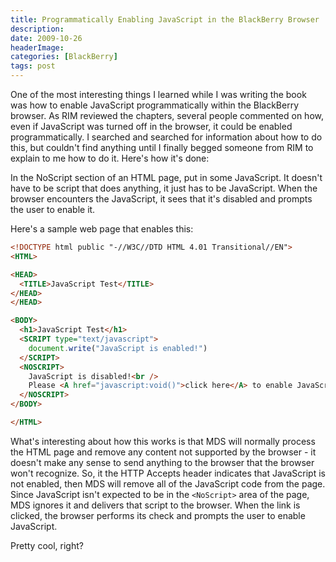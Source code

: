 ```yaml
---
title: Programmatically Enabling JavaScript in the BlackBerry Browser
description: 
date: 2009-10-26
headerImage: 
categories: [BlackBerry]
tags: post
---
```


One of the most interesting things I learned while I was writing the book was how to enable JavaScript programmatically within the BlackBerry browser. As RIM reviewed the chapters, several people commented on how, even if JavaScript was turned off in the browser, it could be enabled programmatically. I searched and searched for information about how to do this, but couldn't find anything until I finally begged someone from RIM to explain to me how to do it. Here's how it's done:

In the NoScript section of an HTML page, put in some JavaScript. It doesn't have to be script that does anything, it just has to be JavaScript. When the browser encounters the JavaScript, it sees that it's disabled and prompts the user to enable it.

Here's a sample web page that enables this:

```html
<!DOCTYPE html public "-//W3C//DTD HTML 4.01 Transitional//EN">
<HTML>

<HEAD>
  <TITLE>JavaScript Test</TITLE>
</HEAD>
</HEAD>

<BODY>
  <h1>JavaScript Test</h1>
  <SCRIPT type="text/javascript">
    document.write("JavaScript is enabled!")  
  </SCRIPT>
  <NOSCRIPT>
    JavaScript is disabled!<br />
    Please <A href="javascript:void()">click here</A> to enable JavaScript.
  </NOSCRIPT>
</BODY>

</HTML>
```

What's interesting about how this works is that MDS will normally process the HTML page and remove any content not supported by the browser - it doesn't make any sense to send anything to the browser that the browser won't recognize. So, it the HTTP Accepts header indicates that JavaScript is not enabled, then MDS will remove all of the JavaScript code from the page. Since JavaScript isn't expected to be in the `<NoScript>` area of the page, MDS ignores it and delivers that script to the browser. When the link is clicked, the browser performs its check and prompts the user to enable JavaScript. 

Pretty cool, right?